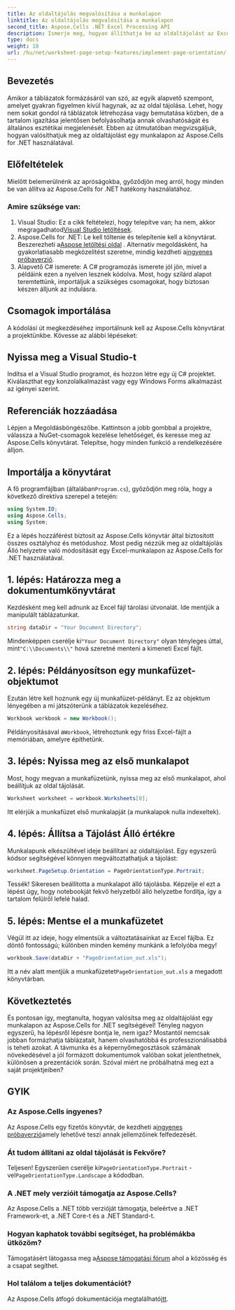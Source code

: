 ```yaml
---
title: Az oldaltájolás megvalósítása a munkalapon
linktitle: Az oldaltájolás megvalósítása a munkalapon
second_title: Aspose.Cells .NET Excel Processing API
description: Ismerje meg, hogyan állíthatja be az oldaltájolást az Excel-munkalapokon az Aspose.Cells for .NET használatával. Egyszerű, lépésenkénti útmutató a jobb dokumentum-megjelenítéshez.
type: docs
weight: 18
url: /hu/net/worksheet-page-setup-features/implement-page-orientation/
---
```

## Bevezetés
Amikor a táblázatok formázásáról van szó, az egyik alapvető szempont, amelyet gyakran figyelmen kívül hagynak, az az oldal tájolása. Lehet, hogy nem sokat gondol rá táblázatok létrehozása vagy bemutatása közben, de a tartalom igazítása jelentősen befolyásolhatja annak olvashatóságát és általános esztétikai megjelenését. Ebben az útmutatóban megvizsgáljuk, hogyan valósíthatjuk meg az oldaltájolást egy munkalapon az Aspose.Cells for .NET használatával.
## Előfeltételek
Mielőtt belemerülnénk az apróságokba, győződjön meg arról, hogy minden be van állítva az Aspose.Cells for .NET hatékony használatához.
### Amire szüksége van:
1.  Visual Studio: Ez a cikk feltételezi, hogy telepítve van; ha nem, akkor megragadhatod[Visual Studio letöltések](https://visualstudio.microsoft.com/vs/).
2.  Aspose.Cells for .NET: Le kell töltenie és telepítenie kell a könyvtárat. Beszerezheti a[Aspose letöltési oldal](https://releases.aspose.com/cells/net/) . Alternatív megoldásként, ha gyakorlatiasabb megközelítést szeretne, mindig kezdheti a[ingyenes próbaverzió](https://releases.aspose.com/).
3. Alapvető C# ismerete: A C# programozás ismerete jól jön, mivel a példáink ezen a nyelven lesznek kódolva.
Most, hogy szilárd alapot teremtettünk, importáljuk a szükséges csomagokat, hogy biztosan készen álljunk az indulásra.
## Csomagok importálása
A kódolási út megkezdéséhez importálnunk kell az Aspose.Cells könyvtárat a projektünkbe. Kövesse az alábbi lépéseket:
## Nyissa meg a Visual Studio-t 
Indítsa el a Visual Studio programot, és hozzon létre egy új C# projektet. Kiválaszthat egy konzolalkalmazást vagy egy Windows Forms alkalmazást az igényei szerint.
## Referenciák hozzáadása
Lépjen a Megoldásböngészőbe. Kattintson a jobb gombbal a projektre, válassza a NuGet-csomagok kezelése lehetőséget, és keresse meg az Aspose.Cells könyvtárat. Telepítse, hogy minden funkció a rendelkezésére álljon.
## Importálja a könyvtárat 
 A fő programfájlban (általában`Program.cs`), győződjön meg róla, hogy a következő direktíva szerepel a tetején:
```csharp
using System.IO;
using Aspose.Cells;
using System;
```
Ez a lépés hozzáférést biztosít az Aspose.Cells könyvtár által biztosított összes osztályhoz és metódushoz.
Most pedig nézzük meg az oldaltájolás Álló helyzetre való módosítását egy Excel-munkalapon az Aspose.Cells for .NET használatával.
## 1. lépés: Határozza meg a dokumentumkönyvtárat
Kezdésként meg kell adnunk az Excel fájl tárolási útvonalát. Ide mentjük a manipulált táblázatunkat.
```csharp
string dataDir = "Your Document Directory";
```
 Mindenképpen cserélje ki`"Your Document Directory"` olyan tényleges úttal, mint`"C:\\Documents\\"` hová szeretné menteni a kimeneti Excel fájlt.
## 2. lépés: Példányosítson egy munkafüzet-objektumot
Ezután létre kell hoznunk egy új munkafüzet-példányt. Ez az objektum lényegében a mi játszóterünk a táblázatok kezeléséhez.
```csharp
Workbook workbook = new Workbook();
```
 Példányosításával a`Workbook`, létrehoztunk egy friss Excel-fájlt a memóriában, amelyre építhetünk.
## 3. lépés: Nyissa meg az első munkalapot
Most, hogy megvan a munkafüzetünk, nyissa meg az első munkalapot, ahol beállítjuk az oldal tájolását. 
```csharp
Worksheet worksheet = workbook.Worksheets[0];
```
Itt elérjük a munkafüzet első munkalapját (a munkalapok nulla indexeltek). 
## 4. lépés: Állítsa a Tájolást Álló értékre
Munkalapunk elkészültével ideje beállítani az oldaltájolást. Egy egyszerű kódsor segítségével könnyen megváltoztathatjuk a tájolást:
```csharp
worksheet.PageSetup.Orientation = PageOrientationType.Portrait;
```
Tessék! Sikeresen beállította a munkalapot álló tájolásba. Képzelje el ezt a lépést úgy, hogy notebookját fekvő helyzetből álló helyzetbe fordítja, így a tartalom felülről lefelé halad.
## 5. lépés: Mentse el a munkafüzetet
Végül itt az ideje, hogy elmentsük a változtatásainkat az Excel fájlba. Ez döntő fontosságú; különben minden kemény munkánk a lefolyóba megy!
```csharp
workbook.Save(dataDir + "PageOrientation_out.xls");
```
 Itt a név alatt mentjük a munkafüzetet`PageOrientation_out.xls` a megadott könyvtárban.
## Következtetés
És pontosan így, megtanulta, hogyan valósítsa meg az oldaltájolást egy munkalapon az Aspose.Cells for .NET segítségével! Tényleg nagyon egyszerű, ha lépésről lépésre bontja le, nem igaz? Mostantól nemcsak jobban formázhatja táblázatait, hanem olvashatóbbá és professzionálisabbá is teheti azokat.
A távmunka és a képernyőmegosztások számának növekedésével a jól formázott dokumentumok valóban sokat jelenthetnek, különösen a prezentációk során. Szóval miért ne próbálhatná meg ezt a saját projektjeiben? 
## GYIK
### Az Aspose.Cells ingyenes?
 Az Aspose.Cells egy fizetős könyvtár, de kezdheti a[ingyenes próbaverzió](https://releases.aspose.com/)amely lehetővé teszi annak jellemzőinek felfedezését.
### Át tudom állítani az oldal tájolását is Fekvőre?
 Teljesen! Egyszerűen cserélje ki`PageOrientationType.Portrait` -vel`PageOrientationType.Landscape` a kódodban.
### A .NET mely verzióit támogatja az Aspose.Cells?
Az Aspose.Cells a .NET több verzióját támogatja, beleértve a .NET Framework-et, a .NET Core-t és a .NET Standard-t.
### Hogyan kaphatok további segítséget, ha problémákba ütközöm?
 Támogatásért látogassa meg a[Aspose támogatási fórum](https://forum.aspose.com/c/cells/9) ahol a közösség és a csapat segíthet.
### Hol találom a teljes dokumentációt?
 Az Aspose.Cells átfogó dokumentációja megtalálható[itt](https://reference.aspose.com/cells/net/).
